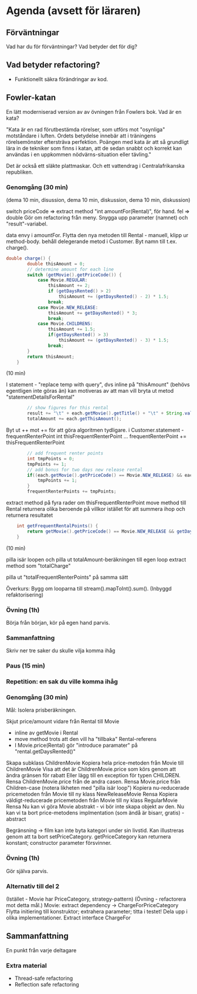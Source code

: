 # Agenda (avsett för läraren)

## Förväntningar

Vad har du för förväntningar?
Vad betyder det för dig?

## Vad betyder refactoring? 

* Funktionellt säkra förändringar av kod.

## Fowler-katan

En lätt moderniserad version av av övningen från Fowlers bok.
Vad är en kata?

"Kata är en rad förutbestämda rörelser, som utförs mot "osynliga" motståndare i luften.
Ordets betydelse innebär att i träningens rörelsemönster eftersträva perfektion.
Poängen med kata är att så grundligt lära in de tekniker som finns i katan,
att de sedan snabbt och korrekt kan användas i en uppkommen nödvärns-situation eller tävling."

Det är också ett släkte plattmaskar. Och ett vattendrag i Centralafrikanska republiken.

### Genomgång (30 min)

(dema 10 min, disussion, dema 10 min, diskussion, dema 10 min, diskussion)

switch priceCode => extract method "int amountFor(Rental)", för hand.
fel => double
Gör om refactoring från meny.
Snygga upp parameter (namnet) och "result"-variabel.

data envy i amountFor.
Flytta den nya metoden till Rental - manuell, klipp ur method-body.
behåll delegerande metod i Customer.
Byt namn till t.ex. charge().
```java
double charge() {
        double thisAmount = 0;
        // determine amount for each line
        switch (getMovie().getPriceCode()) {
            case Movie.REGULAR:
                thisAmount += 2;
                if (getDaysRented() > 2)
                    thisAmount += (getDaysRented() - 2) * 1.5;
                break;
            case Movie.NEW_RELEASE:
                thisAmount += getDaysRented() * 3;
                break;
            case Movie.CHILDRENS:
                thisAmount += 1.5;
                if(getDaysRented() > 3)
                    thisAmount += (getDaysRented() - 3) * 1.5;
                break;
        }
        return thisAmount;
    }
```
(10 min)

I statement - "replace temp with query", dvs inline på "thisAmount"
  (behövs egentligen inte göras än)
  kan motiveras av att man vill bryta ut metod "statementDetailsForRental"
```java
        // show figures for this rental
        result += "\t" + each.getMovie().getTitle() + "\t" + String.valueOf(each.getThisAmount()) + "\n";
        totalAmount += each.getThisAmount();
```

Byt ut ++ mot += för att göra algoritmen tydligare.
i Customer.statement - frequentRenterPoint
int thisFrequentRenterPoint
...
frequentRenterPoint += thisFrequentRenterPoint
```java
        // add frequent renter points
        int tmpPoints = 0;
        tmpPoints += 1;
        // add bonus for two days new release rental
        if((each.getMovie().getPriceCode() == Movie.NEW_RELEASE) && each.getDaysRented() > 1) {
            tmpPoints += 1;
        }
        frequentRenterPoints += tmpPoints;

```

 extract method på fyra rader om thisFrequentRenterPoint
move method till Rental
returnera olika beroende på villkor istället för att summera ihop och returnera resultatet
```java
    int getFrequentRentalPoints() {
        return getMovie().getPriceCode() == Movie.NEW_RELEASE && getDaysRented() > 1 ? 2 : 1;
    }
```

(10 min)

pilla isär loopen och pilla ut totalAmount-beräkningen till egen loop
extract method som "totalCharge"

pilla ut "totalFrequentRenterPoints" på samma sätt

Överkurs: Bygg om looparna till stream().mapToInt().sum(). (Inbyggd refaktorisering)

### Övning (1h)

Börja från början, kör på egen hand parvis.

### Sammanfattning

Skriv ner tre saker du skulle vilja komma ihåg

### Paus (15 min)

### Repetition: en sak du ville komma ihåg

### Genomgång (30 min)

Mål: Isolera prisberäkningen.

Skjut price/amount vidare från Rental till Movie
* inline av getMovie i Rental
* move method trots att den vill ha "tillbaka" Rental-referens
* I Movie.price(Rental) gör "introduce paramater" på "rental.getDaysRented()"

Skapa subklass ChildrenMovie
Kopiera hela price-metoden från Movie till ChildrenMovie
Visa att det är ChildrenMovie.price som körs genom att ändra gränsen för rabatt
Eller lägg till en exception för typen CHILDREN.
Rensa ChildrenMovie.price från de andra casen.
Rensa Movie.price från Children-case
(notera likheten med "pilla isär loop")
Kopiera nu-reducerade pricemetoden från Movie till ny klass NewReleaseMovie
Rensa
Kopiera väldigt-reducerade pricemetoden från Movie till ny klass RegularMovie
Rensa
Nu kan vi göra Movie abstrakt - vi bör inte skapa objekt av den.
Nu kan vi ta bort price-metodens implmentation (som ändå är bisarr, gratis) - abstract

Begränsning -> film kan inte byta kategori under sin livstid.
Kan illustreras genom att ta bort setPriceCategory.
getPriceCategory kan returnera konstant; constructor parameter försvinner. 

### Övning (1h)

Gör själva parvis.

### Alternativ till del 2

(Istället - Movie har PriceCategory, strategy-pattern)
(Övning - refactorera mot detta mål.)
Movie: extract dependency -> ChargeForPriceCategory
Flytta initiering till konstruktor; extrahera parameter; titta i testet!
Dela upp i olika implementationer.
Extract interface ChargeFor

## Sammanfattning 

En punkt från varje deltagare

### Extra material

- Thread-safe refactoring
- Reflection safe refactoring

